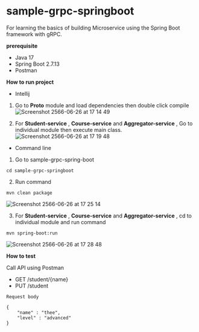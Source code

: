 # sample-grpc-springboot
For learning the basics of building Microservice using the Spring Boot framework with gRPC.

**prerequisite** <br/>
+ Java 17 <br/>
+ Spring Boot 2.7.13 <br/>
+ Postman <br/>

**How to run project** <br/>
+ Intellij <br/>

1. Go to **Proto** module and load dependencies then double click compile
![Screenshot 2566-06-26 at 17 14 49](https://github.com/malinine/sample-grpc-springboot/assets/11505428/36a3f011-022a-450e-8b73-a2417eea1d66)

2. For **Student-service** , **Course-service** and **Aggregator-service** , Go to individual module then execute main class.
![Screenshot 2566-06-26 at 17 19 48](https://github.com/malinine/sample-grpc-springboot/assets/11505428/0ce42349-b606-4746-9406-24bddcda75ff)

+ Command line <br/>

1. Go to sample-grpc-spring-boot
```
cd sample-grpc-springboot
```
2. Run command
```
mvn clean package
```
![Screenshot 2566-06-26 at 17 25 14](https://github.com/malinine/sample-grpc-springboot/assets/11505428/b76c96d3-b6af-4338-a497-85a7a4f9abc1)

3. For **Student-service** , **Course-service** and **Aggregator-service** , cd to individual module and run command
```
mvn spring-boot:run
```
![Screenshot 2566-06-26 at 17 28 48](https://github.com/malinine/sample-grpc-springboot/assets/11505428/f1a67960-7ca6-4ee8-8653-bc4c0c10c794)

**How to test** <br/>

Call API using Postman
+ GET /student/{name}
+ PUT /student <br/>
```
Request body

{
    "name" : "thee",
    "level" : "advanced"
}
```
  
